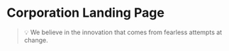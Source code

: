 # Corporation Landing Page

> 💡 We believe in the innovation that comes from fearless attempts at change.
